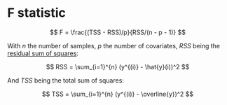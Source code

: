 # F statistic

$$
F = \frac{(TSS - RSS)/p}{RSS/(n - p - 1)}
$$

With $n$ the number of samples, $p$ the number of covariates, $RSS$ being the
[residual sum of squares](202210111531.md):

$$
RSS = \sum_{i=1}^{n} (y^{(i)} - \hat{y}(i))^2
$$

And $TSS$ being the total sum of squares:

$$
TSS = \sum_{i=1}^{n} (y^{(i)} - \overline{y})^2
$$
